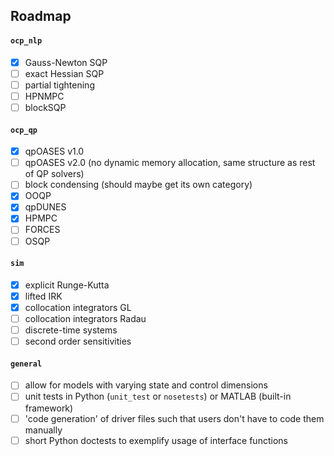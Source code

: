 ## Roadmap

#### `ocp_nlp`
- [x] Gauss-Newton SQP
- [ ] exact Hessian SQP
- [ ] partial tightening
- [ ] HPNMPC
- [ ] blockSQP

#### `ocp_qp`
- [x] qpOASES v1.0
- [ ] qpOASES v2.0 (no dynamic memory allocation, same structure as rest of QP solvers)
- [ ] block condensing (should maybe get its own category)
- [x] OOQP
- [x] qpDUNES
- [x] HPMPC
- [ ] FORCES
- [ ] OSQP

#### `sim`
- [x] explicit Runge-Kutta
- [x] lifted IRK
- [x] collocation integrators GL
- [ ] collocation integrators Radau
- [ ] discrete-time systems
- [ ] second order sensitivities

#### `general`
- [ ] allow for models with varying state and control dimensions
- [ ] unit tests in Python (`unit_test` or `nosetests`) or MATLAB (built-in framework)
- [ ] 'code generation' of driver files such that users don't have to code them manually
- [ ] short Python doctests to exemplify usage of interface functions
